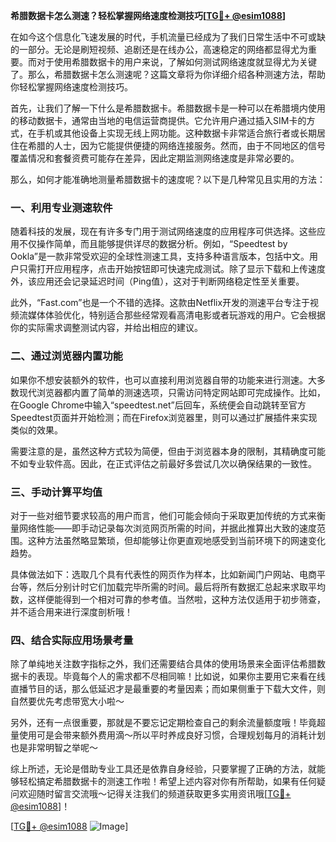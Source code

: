 **希腊数据卡怎么测速？轻松掌握网络速度检测技巧[[TG💪+ @esim1088](https://t.me/s/esim1088)]**

在如今这个信息化飞速发展的时代，手机流量已经成为了我们日常生活中不可或缺的一部分。无论是刷短视频、追剧还是在线办公，高速稳定的网络都显得尤为重要。而对于使用希腊数据卡的用户来说，了解如何测试网络速度就显得尤为关键了。那么，希腊数据卡怎么测速呢？这篇文章将为你详细介绍各种测速方法，帮助你轻松掌握网络速度检测技巧。

首先，让我们了解一下什么是希腊数据卡。希腊数据卡是一种可以在希腊境内使用的移动数据卡，通常由当地的电信运营商提供。它允许用户通过插入SIM卡的方式，在手机或其他设备上实现无线上网功能。这种数据卡非常适合旅行者或长期居住在希腊的人士，因为它能提供便捷的网络连接服务。然而，由于不同地区的信号覆盖情况和套餐资费可能存在差异，因此定期监测网络速度是非常必要的。

那么，如何才能准确地测量希腊数据卡的速度呢？以下是几种常见且实用的方法：

### 一、利用专业测速软件

随着科技的发展，现在有许多专门用于测试网络速度的应用程序可供选择。这些应用不仅操作简单，而且能够提供详尽的数据分析。例如，“Speedtest by Ookla”是一款非常受欢迎的全球性测速工具，支持多种语言版本，包括中文。用户只需打开应用程序，点击开始按钮即可快速完成测试。除了显示下载和上传速度外，该应用还会记录延迟时间（Ping值），这对于判断网络稳定性至关重要。

此外，“Fast.com”也是一个不错的选择。这款由Netflix开发的测速平台专注于视频流媒体体验优化，特别适合那些经常观看高清电影或者玩游戏的用户。它会根据你的实际需求调整测试内容，并给出相应的建议。

### 二、通过浏览器内置功能

如果你不想安装额外的软件，也可以直接利用浏览器自带的功能来进行测速。大多数现代浏览器都内置了简单的测速选项，只需访问特定网站即可完成操作。比如，在Google Chrome中输入“speedtest.net”后回车，系统便会自动跳转至官方Speedtest页面并开始检测；而在Firefox浏览器里，则可以通过扩展插件来实现类似的效果。

需要注意的是，虽然这种方式较为简便，但由于浏览器本身的限制，其精确度可能不如专业软件高。因此，在正式评估之前最好多尝试几次以确保结果的一致性。

### 三、手动计算平均值

对于一些对细节要求较高的用户而言，他们可能会倾向于采取更加传统的方式来衡量网络性能——即手动记录每次浏览网页所需的时间，并据此推算出大致的速度范围。这种方法虽然略显繁琐，但却能够让你更直观地感受到当前环境下的网速变化趋势。

具体做法如下：选取几个具有代表性的网页作为样本，比如新闻门户网站、电商平台等，然后分别计时它们加载完毕所需的时间。最后将所有数据汇总起来求取平均数，这样便能得到一个相对可靠的参考值。当然啦，这种方法仅适用于初步筛查，并不适合用来进行深度剖析哦！

### 四、结合实际应用场景考量

除了单纯地关注数字指标之外，我们还需要结合具体的使用场景来全面评估希腊数据卡的表现。毕竟每个人的需求都不尽相同嘛！比如说，如果你主要用它来看在线直播节目的话，那么低延迟才是最重要的考量因素；而如果侧重于下载大文件，则自然要优先考虑带宽大小啦～

另外，还有一点很重要，那就是不要忘记定期检查自己的剩余流量额度哦！毕竟超量使用可是会带来额外费用滴～所以平时养成良好习惯，合理规划每月的消耗计划也是非常明智之举呢～

综上所述，无论是借助专业工具还是依靠自身经验，只要掌握了正确的方法，就能够轻松搞定希腊数据卡的测速工作啦！希望上述内容对你有所帮助，如果有任何疑问欢迎随时留言交流哦～记得关注我们的频道获取更多实用资讯哦[[TG💪+ @esim1088](https://t.me/s/esim1088)]！

[[TG💪+ @esim1088](https://t.me/s/esim1088) ![Image](https://i.postimg.cc/4NQfJmqS/Snipaste-2025-05-13-00-14-12.png)]